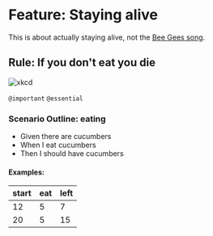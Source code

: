 # Feature: Staying alive

This is about actually staying alive,
not the [Bee Gees song](https://www.youtube.com/watch?v=I_izvAbhExY).

## Rule: If you don't eat you die

![xkcd](https://imgs.xkcd.com/comics/lunch_2x.png)

`@important` `@essential`
### Scenario Outline: eating

* Given there are <start> cucumbers
* When I eat <eat> cucumbers
* Then I should have <left> cucumbers

#### Examples:

  | start | eat | left |
  | ----- | --- | ---- |
  |    12 |   5 |    7 |
  |    20 |   5 |   15 |
